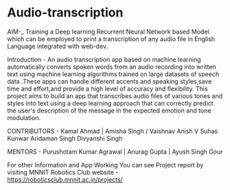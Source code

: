 # Audio-transcription
AIM-_ Training a Deep learning Recurrent Neural Network based Model which can be employed to print a transcription of any audio file in English Language integrated with web-dev.

Introduction - An audio transcription app based on machine learning automatically converts spoken words from an audio recording into written text using machine learning algorithms trained on large datasets of speech data .These apps can handle different accents and speaking styles,save time and effort,and provide a high level of accuracy and flexibility. This project aims to build an app that transcribes audio files of various tones and styles into text using a deep learning approach that can correctly predict the user's description of the message in the expected emotion and tone modulation.

CONTRIBUTORS - Kamal Ahmad | Amisha Singh / Vaishnav Anish V Suhas Kunwar Aridaman Singh Divyanshi Singh

MENTORS - Purushotam Kumar Agrawal | Anurag Gupta |
Ayush Singh Gour

For other Information and App Working You can see Project report by visiting MNNIT Robotics Club website - https://roboticsclub.mnnit.ac.in/projects/
